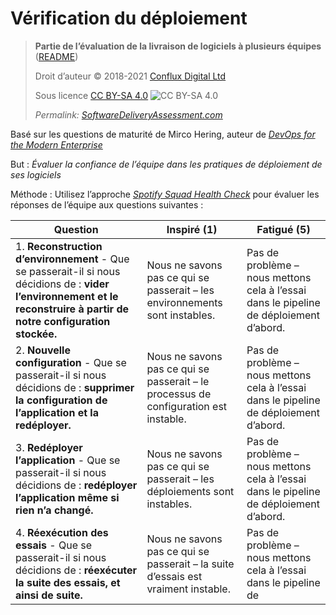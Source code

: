 # Vérification du déploiement

> **Partie de l’évaluation de la livraison de logiciels à plusieurs équipes** ([README](README.md))
> 
> Droit d’auteur © 2018-2021 [Conflux Digital Ltd](https://confluxdigital.net/)
> 
> Sous licence [CC BY-SA 4.0](https://creativecommons.org/licenses/by-sa/4.0/) ![CC BY-SA 4.0](https://licensebuttons.net/l/by-sa/3.0/88x31.png)
>
> _Permalink: [SoftwareDeliveryAssessment.com](http://SoftwareDeliveryAssessment.com/)_ 

Basé sur les questions de maturité de Mirco Hering, auteur de [*DevOps for the Modern Enterprise*](https://notafactoryanymore.com/2018/03/01/mircos-self-assessment-questions-of-devops-maturity/)

But : *Évaluer la confiance de l’équipe dans les pratiques de déploiement de ses logiciels*

Méthode : Utilisez l’approche [*Spotify Squad Health Check*](https://labs.spotify.com/2014/09/16/squad-health-check-model/) pour évaluer les réponses de l’équipe aux questions suivantes :

| **Question**                                                                                                                                 | **Inspiré (1)**                                                        | **Fatigué (5)**                                             |
| -------------------------------------------------------------------------------------------------------------------------------------------- | -------------------------------------------------------------------- | ------------------------------------------------------------ |
| 1\. **Reconstruction d’environnement** - Que se passerait-il si nous décidions de : **vider l’environnement et le reconstruire à partir de notre configuration stockée.** | Nous ne savons pas ce qui se passerait – les environnements sont instables.         | Pas de problème – nous mettons cela à l’essai dans le pipeline de déploiement d’abord. |
| 2\. **Nouvelle configuration** - Que se passerait-il si nous décidions de : **supprimer la configuration de l’application et la redéployer.**                                 | Nous ne savons pas ce qui se passerait – le processus de configuration est instable. | Pas de problème – nous mettons cela à l’essai dans le pipeline de déploiement d’abord. |
| 3\. **Redéployer l’application** - Que se passerait-il si nous décidions de : **redéployer l’application même si rien n’a changé.**                      | Nous ne savons pas ce qui se passerait – les déploiements sont instables.          | Pas de problème – nous mettons cela à l’essai dans le pipeline de déploiement d’abord. |
| 4\. **Réexécution des essais** - Que se passerait-il si nous décidions de : **réexécuter la suite des essais, et ainsi de suite.**                                            | Nous ne savons pas ce qui se passerait – la suite d’essais est vraiment instable.     | Pas de problème – nous mettons cela à l’essai dans le pipeline de |

